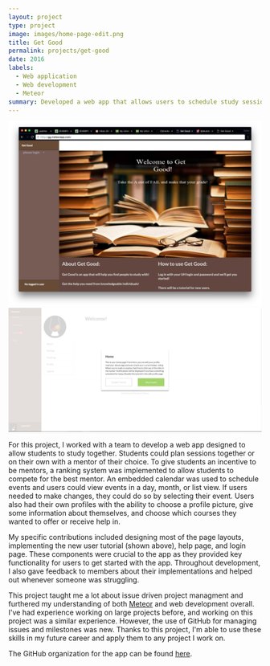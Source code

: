 ```yaml
---
layout: project
type: project
image: images/home-page-edit.png
title: Get Good
permalink: projects/get-good
date: 2016
labels:
  - Web application
  - Web development
  - Meteor
summary: Developed a web app that allows users to schedule study sessions with peers and mentors alike.
---
```

<img class="ui image" src="../images/home-page.png">
<img class="ui image" src="../images/tutorialhome.JPG">

For this project, I worked with a team to develop a web app designed to allow students to study together. Students could plan sessions
together or on their own with a mentor of their choice. To give students an incentive to be mentors, a ranking system was implemented to
allow students to compete for the best mentor. An embedded calendar was used to schedule events and users could view events in a day, month, or list view. If users needed to make changes, they could do so by selecting their event. Users also had their own profiles with the ability to choose a profile picture, give some information about themselves, and choose which courses they wanted to offer or receive help in.

My specific contributions included designing most of the page layouts, implementing the new user tutorial (shown above), help page, and login page. These components were crucial to the app as they provided key functionality for users to get started with the app. Throughout development, I also gave feedback to members about their implementations and helped out whenever someone was struggling. 

This project taught me a lot about issue driven project managment and furthered my understanding of both [Meteor](https://www.meteor.com/) and web development overall. I've had experience working on large projects before, and working on this project was a similar experience. However, the use of GitHub for managing issues and milestones was new. Thanks to this project, I'm able to use these skills in my future career and apply them to any project I work on.

The GitHub organization for the app can be found [here](https://get-good.github.io/).
